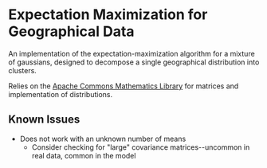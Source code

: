 # Expectation Maximization for Geographical Data

An implementation of the expectation-maximization algorithm for a mixture of 
gaussians, designed to decompose a single geographical distribution into clusters.

Relies on the [Apache Commons Mathematics Library](http://commons.apache.org/proper/commons-math/)
for matrices and implementation of distributions.

## Known Issues
* Does not work with an unknown number of means
  * Consider checking for "large" covariance matrices--uncommon in real data,
  common in the model